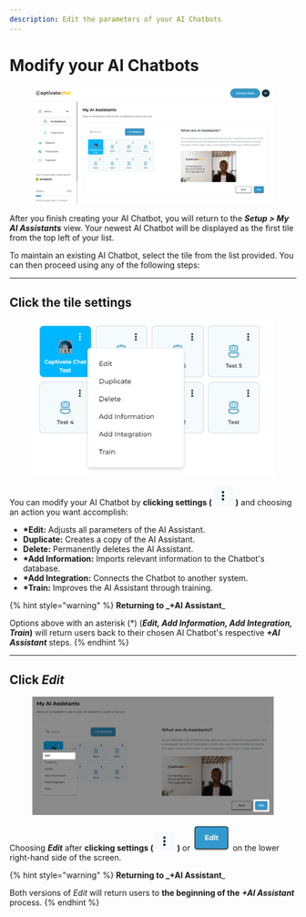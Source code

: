 ```yaml
---
description: Edit the parameters of your AI Chatbots
---
```


# Modify your AI Chatbots

<figure><img src="../../.gitbook/assets/image (11) (1).png" alt=""><figcaption></figcaption></figure>

After you finish creating your AI Chatbot, you will return to the _**Setup > My AI Assistants**_ view. Your newest AI Chatbot will be displayed as the first tile from the top left of your list.&#x20;

To maintain an existing AI Chatbot, select the tile from the list provided.  You can then proceed using any of the following steps:&#x20;

***

## Click the tile settings

<figure><img src="../../.gitbook/assets/image (12) (1).png" alt=""><figcaption></figcaption></figure>

You can modify your AI Chatbot by **clicking settings (** ![](<../../.gitbook/assets/image (13) (1).png>) **)** and choosing an action you want accomplish:&#x20;

* **\*Edit:** Adjusts all parameters of the AI Assistant.
* **Duplicate:** Creates a copy of the AI Assistant.
* **Delete:** Permanently deletes the AI Assistant.
* **\*Add Information:** Imports relevant information to the Chatbot's database.
* **\*Add Integration:** Connects the Chatbot to another system.
* **\*Train:** Improves the AI Assistant through training.&#x20;

{% hint style="warning" %}
**Returning to **_**+AI Assistant**_

Options above with an asterisk (\*) (_**Edit, Add Information, Add Integration, Train**_**)** will return users back to their chosen AI Chatbot's respective _**+AI Assistant**_ steps.&#x20;
{% endhint %}

***

## Click _Edit_

<figure><img src="../../.gitbook/assets/image (14) (1).png" alt=""><figcaption></figcaption></figure>

Choosing _**Edit**_ after **clicking settings (** ![](<../../.gitbook/assets/image (13) (1).png>) **)** or ![](<../../.gitbook/assets/image (16) (1).png>) on the lower right-hand side of the screen.

{% hint style="warning" %}
**Returning to **_**+AI Assistant**_

Both versions of _Edit_ will return users to **the beginning of the** _**+AI Assistant**_ process.&#x20;
{% endhint %}
